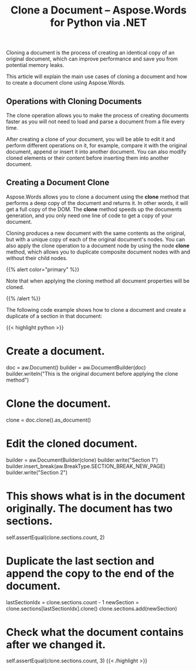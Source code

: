 ﻿---
title: Clone a Document – Aspose.Words for Python via .NET
articleTitle: Clone a Document
linktitle: Clone a Document
type: docs
description: “Aspose.Words for Python via .NET allows you to clone a document to get its identical copy. When creating a copy, nodes and properties of the original document are cloned.”
weight: 60
url: /python-net/clone-a-document/
aliases: [/python/clone-a-document/]
---

Cloning a document is the process of creating an identical copy of an original document, which can improve performance and save you from potential memory leaks.

This article will explain the main use cases of cloning a document and how to create a document clone using Aspose.Words.

## Operations with Cloning Documents

The clone operation allows you to make the process of creating documents faster as you will not need to load and parse a document from a file every time.

After creating a clone of your document, you will be able to edit it and perform different operations on it, for example, compare it with the original document, append or insert it into another document. You can also modify cloned elements or their content before inserting them into another document.

## Creating a Document Clone

Aspose.Words allows you to clone a document using the **clone** method that performs a deep copy of the document and returns it. In other words, it will get a full copy of the DOM. The **clone** method speeds up the documents generation, and you only need one line of code to get a copy of your document.

Cloning produces a new document with the same contents as the original, but with a unique copy of each of the original document's nodes. You can also apply the clone operation to a document node by using the node **clone** method, which allows you to duplicate composite document nodes with and without their child nodes.

{{% alert color="primary" %}}

Note that when applying the cloning method all document properties will be cloned.

{{% /alert %}}

The following code example shows how to clone a document and create a duplicate of a section in that document:

{{< highlight python >}}
# Create a document.
doc = aw.Document()
builder = aw.DocumentBuilder(doc)
builder.writeln("This is the original document before applying the clone method")

# Clone the document.
clone = doc.clone().as_document()

# Edit the cloned document.
builder = aw.DocumentBuilder(clone)
builder.write("Section 1")
builder.insert_break(aw.BreakType.SECTION_BREAK_NEW_PAGE)
builder.write("Section 2")

# This shows what is in the document originally. The document has two sections.
self.assertEqual(clone.sections.count, 2)

# Duplicate the last section and append the copy to the end of the document.
lastSectionIdx = clone.sections.count - 1
newSection = clone.sections[lastSectionIdx].clone()
clone.sections.add(newSection)

# Check what the document contains after we changed it.
self.assertEqual(clone.sections.count, 3)
{{< /highlight >}}